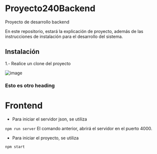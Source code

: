 # Proyecto240Backend
Proyecto de desarrollo backend

En este repositorio, estará la explicación de proyecto, además de las instrucciones de instalación para el desarrollo del sistema. 

## Instalación
1.- Realice un clone del proyecto

![image](https://user-images.githubusercontent.com/109394677/201747583-9d356160-e0a8-4cbb-891f-bd2d2c623230.png)

### Esto es otro heading

# Frontend
- Para iniciar el servidor json, se utiliza

`
npm run server
`
El comando anterior, abrirá el servidor en el puerto 4000. 

- Para iniciar el proyecto, se utiliza

`
npm start
`